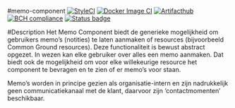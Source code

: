 #memo-component
[![StyleCI](https://github.styleci.io/repos/259932857/shield?branch=master)](https://github.styleci.io/repos/259932857?branch=master)
[![Docker Image CI](https://github.com/ConductionNL/memo-component/workflows/Docker%20Image%20CI/badge.svg?branch=master)](https://github.com/ConductionNL/memo-component/actions?query=workflow%3A"Docker+Image+CI")
[![Artifacthub](https://img.shields.io/endpoint?url=https://artifacthub.io/badge/repository/memo-component)](https://artifacthub.io/packages/helm/memo-component/memo-component)
[![BCH compliance](https://bettercodehub.com/edge/badge/ConductionNL/memo-component?branch=master)](https://bettercodehub.com/)
[![Status badge](https://shields.api-test.nl/endpoint.svg?style=for-the-badge&url=https%3A//api-test.nl/api/v1/provider-latest-badge/5851af69-5b51-43ba-98ab-b149c27f61d6/)](https://api-test.nl/server/4/ac2252dd-3ac9-499e-b01e-85b5a50618f8/5851af69-5b51-43ba-98ab-b149c27f61d6/latest/)


#Description
Het Memo Component biedt de generieke mogelijkheid om gebruikers memo’s (notities) te laten aanmaken of resources (bijvoorbeeld Common Ground resources). Deze functionaliteit is bewust abstract opgezet. In wezen kan elke gebruiker over alles een memo aanmaken. Dat biedt ook de mogelijkheid om voor elke willekeurige resource het component te bevragen en te zien of er memo’s voor staan.

Memo’s worden in principe gezien als organisatie-intern en zijn nadrukkelijk geen communicatiekanaal met de klant, daarvoor zijn ‘contactmomenten’ beschikbaar.
